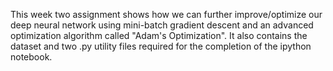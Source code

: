 This week two assignment shows how we can further improve/optimize our deep neural network using mini-batch gradient descent and an advanced optimization algorithm called "Adam's Optimization". It also contains the dataset and two .py utility files required for the completion of the ipython notebook.
